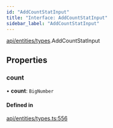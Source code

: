 ```yaml
---
id: "AddCountStatInput"
title: "Interface: AddCountStatInput"
sidebar_label: "AddCountStatInput"
---
```


[api/entities/types](../../../../../modules/API/Entities/Types/Types.md).AddCountStatInput

## Properties

### count

• **count**: `BigNumber`

#### Defined in

[api/entities/types.ts:556](https://github.com/PolymeshAssociation/polymesh-sdk/blob/c8da9dfce/src/api/entities/types.ts#L556)
